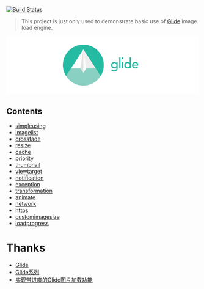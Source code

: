 [![Build Status](https://travis-ci.org/haoxunwang/GlideTest.svg)](https://travis-ci.org/haoxunwang/GlideTest)
> This project is just only used to demonstrate basic use of [Glide](https://github.com/bumptech/glide) image load engine.

![](static/glide_logo.png)

## Contents

 * [simpleusing](#simpleusing)
 * [imagelist](#imagelist)
 * [crossfade](#crossfade)
 * [resize](#resize)
 * [cache](#cache)
 * [priority](#priority)
 * [thumbnail](#thumbnail)
 * [viewtarget](#viewtarget)
 * [notification](#notification)
 * [exception](#exception)
 * [transformation](#transformation)
 * [animate](#animate)
 * [network](#network)
 * [https](#https)
 * [customimagesize](#customimagesize)
 * [loadprogress](#loadprogress)

# Thanks

* [Glide](https://github.com/bumptech/glide)
* [Glide系列](https://mrfu.me/2016/02/27/Glide_Getting_Started/)
* [实现带进度的Glide图片加载功能](https://blog.csdn.net/guolin_blog/article/details/78357251)

